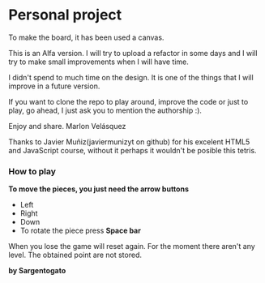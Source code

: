 # Personal project

To make the board, it has been used a canvas.

This is an Alfa version. I will try to upload a refactor in some days and I will try to make small improvements when I will have time.

I didn't spend to much time on the design. It is one of the things that I will improve in a future version.

If you want to clone the repo to play around, improve the code or just to play, go ahead, I just ask you to mention the authorship :).

Enjoy and share. Marlon Velásquez

Thanks to Javier Muñiz(javiermunizyt on github) for his excelent HTML5 and JavaScript course, without it perhaps it wouldn't be posible this tetris.

### How to play
**To move the pieces, you just need the arrow buttons**
*  Left
* Right
* Down
* To rotate the piece press **Space bar**

When you lose the game will reset again. For the moment there aren't any level. The obtained point are not stored. 

**by Sargentogato**

